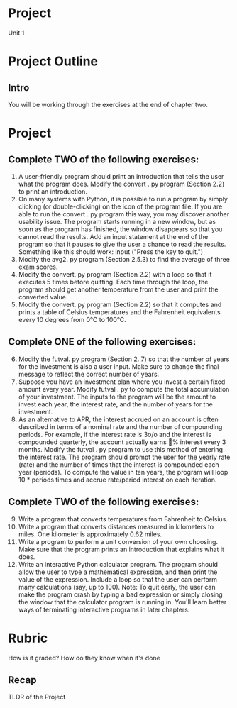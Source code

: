 # Project

Unit 1 

# Project Outline #

## Intro ##

You will be working through the exercises at the end of chapter two. 

# Project #

## Complete TWO of the following exercises: ##

1. A user-friendly program should print an introduction that tells the user
what the program does. Modify the convert . py program (Section 2.2) to
print an introduction.
2. On many systems with Python, it is possible to run a program by simply
clicking (or double-clicking) on the icon of the program file. If you are
able to run the convert . py program this way, you may discover another
usability issue. The program starts running in a new window, but as soon
as the program has finished, the window disappears so that you cannot
read the results. Add an input statement at the end of the program so
that it pauses to give the user a chance to read the results. Something like
this should work:
input ("Press the <Enter> key to quit.")
3. Modify the avg2. py program (Section 2.5.3) to find the average of three
exam scores.
4. Modify the convert. py program (Section 2.2) with a loop so that it executes
5 times before quitting. Each time through the loop, the program
should get another temperature from the user and print the converted
value.
5. Modify the convert. py program (Section 2.2) so that it computes and
prints a table of Celsius temperatures and the Fahrenheit equivalents every
10 degrees from 0°C to 100°C.

## Complete ONE of the following exercises: ##

6. Modify the futval. py program (Section 2. 7) so that the number of years
for the investment is also a user input. Make sure to change the final
message to reflect the correct number of years.
7. Suppose you have an investment plan where you invest a certain fixed
amount every year. Modify futval . py to compute the total accumulation
of your investment. The inputs to the program will be the amount to invest
each year, the interest rate, and the number of years for the investment.
8. As an alternative to APR, the interest accrued on an account is often described
in terms of a nominal rate and the number of compounding periods.
For example, if the interest rate is 3o/o and the interest is compounded
quarterly, the account actually earns 􀀚% interest every 3 months.
Modify the futval . py program to use this method of entering the
interest rate. The program should prompt the user for the yearly rate
(rate) and the number of times that the interest is compounded each year
(periods). To compute the value in ten years, the program will loop 10 *
periods times and accrue rate/period interest on each iteration.

## Complete TWO of the following exercises: ##

9. Write a program that converts temperatures from Fahrenheit to Celsius.
10. Write a program that converts distances measured in kilometers to miles.
One kilometer is approximately 0.62 miles.
11. Write a program to perform a unit conversion of your own choosing. Make
sure that the program prints an introduction that explains what it does.
12. Write an interactive Python calculator program. The program should allow
the user to type a mathematical expression, and then print the value of the
expression. Include a loop so that the user can perform many calculations
(say, up to 100). Note: To quit early, the user can make the program
crash by typing a bad expression or simply closing the window that the
calculator program is running in. You'll learn better ways of terminating
interactive programs in later chapters.

# Rubric #

How is it graded? How do they know when it's done

## Recap ##

TLDR of the Project

